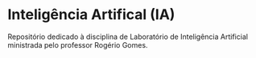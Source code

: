 # Inteligência Artifical (IA)
Repositório dedicado à disciplina de Laboratório de Inteligência Artificial ministrada pelo professor Rogério Gomes.
